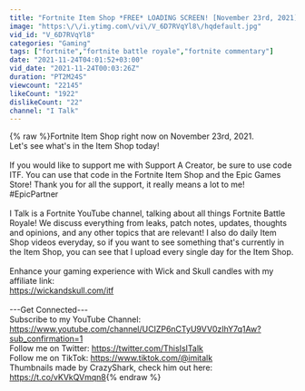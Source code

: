 ```yaml
---
title: "Fortnite Item Shop *FREE* LOADING SCREEN! [November 23rd, 2021] (Fortnite Battle Royale)"
image: "https:\/\/i.ytimg.com\/vi\/V_6D7RVqYl8\/hqdefault.jpg"
vid_id: "V_6D7RVqYl8"
categories: "Gaming"
tags: ["fortnite","fortnite battle royale","fortnite commentary"]
date: "2021-11-24T04:01:52+03:00"
vid_date: "2021-11-24T00:03:26Z"
duration: "PT2M24S"
viewcount: "22145"
likeCount: "1922"
dislikeCount: "22"
channel: "I Talk"
---
```

{% raw %}Fortnite Item Shop right now on November 23rd, 2021.<br />Let's see what's in the Item Shop today!<br /><br />If you would like to support me with Support A Creator, be sure to use code ITF. You can use that code in the Fortnite Item Shop and the Epic Games Store! Thank you for all the support, it really means a lot to me! #EpicPartner<br /><br />I Talk is a Fortnite YouTube channel, talking about all things Fortnite Battle Royale! We discuss everything from leaks, patch notes, updates, thoughts and opinions, and any other topics that are relevant! I also do daily Item Shop videos everyday, so if you want to see something that's currently in the Item Shop, you can see that I upload every single day for the Item Shop.<br /><br />Enhance your gaming experience with Wick and Skull candles with my affiliate link: <br /><a rel="nofollow" target="blank" href="https://wickandskull.com/itf">https://wickandskull.com/itf</a><br /><br />---Get Connected---<br />Subscribe to my YouTube Channel: <a rel="nofollow" target="blank" href="https://www.youtube.com/channel/UCIZP6nCTyU9VV0zIhY7q1Aw?sub_confirmation=1">https://www.youtube.com/channel/UCIZP6nCTyU9VV0zIhY7q1Aw?sub_confirmation=1</a><br />Follow me on Twitter: <a rel="nofollow" target="blank" href="https://twitter.com/ThisIsITalk">https://twitter.com/ThisIsITalk</a><br />Follow me on TikTok: <a rel="nofollow" target="blank" href="https://www.tiktok.com/@imitalk">https://www.tiktok.com/@imitalk</a><br />Thumbnails made by CrazyShark, check him out here: <a rel="nofollow" target="blank" href="https://t.co/vKVkQVmqn8">https://t.co/vKVkQVmqn8</a>{% endraw %}
